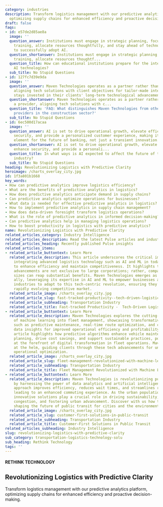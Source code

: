 ```yaml
---
category: industries
description: Transform logistics management with our predictive analytics platform,
  optimizing supply chains for enhanced efficiency and proactive decision-making.
draft: false
faqs:
- id: e57de2d85ae8a
  image: ''
  question_answer: Institutions must engage in strategic planning, focus on staff
    training, allocate resources thoughtfully, and stay ahead of technological advancements
    to successfully adopt AI.
  question_shortanswer: Institutions must engage in strategic planning, focus on staff
    training, allocate resources thoughtf...
  question_title: How can educational institutions prepare for the integration of
    AI technologies?
  sub_title: No Stupid Questions
- id: 127fc7d39e9da
  image: ''
  question_answer: Maven Technologies operates as a partner rather than just a provider,
    aligning tech solutions with client objectives for tailor-made integrations, and
    stays invested in their clients' long-term technological advancement and success.
  question_shortanswer: Maven Technologies operates as a partner rather than just
    a provider, aligning tech solutions with c...
  question_title: 'FAQ: What distinguishes Maven Technologies from other technology
    providers in the construction sector?'
  sub_title: No Stupid Questions
- id: 6ec500d17acaa
  image: ''
  question_answer: AI is set to drive operational growth, elevate efficiency, enhance
    security, and provide a personalized customer experience, making it a foundational
    element for the future of banking, not just a transient innovation.
  question_shortanswer: AI is set to drive operational growth, elevate efficiency,
    enhance security, and provide a personali...
  question_title: In what ways is AI expected to affect the future of the banking
    industry?
  sub_title: No Stupid Questions
heading: Revolutionizing Logistics with Predictive Clarity
heroimage: /charts_overlay_city.jpg
id: 1f3a801b1668
key_words:
- How can predictive analytics improve logistics efficiency?
- What are the benefits of predictive analytics in logistics?
- How does predictive analytics anticipate demand in supply chains?
- Can predictive analytics optimize operations for businesses?
- What data is needed for effective predictive analytics in logistics?
- How to implement predictive analytics in supply chain management?
- How does data-driven foresight transform logistics operations?
- What is the role of predictive analytics in informed decision-making?
- Can predictive analytics help in managing logistics operations?
- How to boost productivity in logistics with predictive analytics?
name: Revolutionizing Logistics with Predictive Clarity
related_articles_category: Industry Intelligence
related_articles_description: Read the latest Pulse articles and industry insights.
related_articles_heading: Recently published Pulse insights
related_articles_items:
- related_article_buttontext: Learn More
  related_article_description: This article underscores the critical importance of
    integrating advanced logistics technology such as AI and ML in today's businesses
    to enhance efficiency and maintain competitiveness. It highlights that these technological
    advancements are not exclusive to large corporations; rather, companies of all
    sizes can reap substantial benefits. Maven Technologies emerges as the strategic
    ally, leveraging its expertise in AI and ML to empower businesses across various
    industries to adapt to this tech-centric revolution, ensuring they thrive in the
    rapidly evolving competitive market.
  related_article_image: /charts_overlay_city.jpg
  related_article_slug: fast-tracked-productivity--tech-driven-logistics-transformation
  related_article_subheading: Transportation Industry
  related_article_title: Fast-tracked Productivity -  Tech-Driven Logistics Transformation
- related_article_buttontext: Learn More
  related_article_description: Maven Technologies explores the cutting-edge integration
    of machine learning into fleet management, showcasing transformative benefits
    such as predictive maintenance, real-time route optimization, and comprehensive
    data insights for improved operational efficiency and profitability. This in-depth
    article highlights how predictive algorithms enhance vehicle maintenance and route
    planning, drive cost savings, and support sustainable practices, positioning businesses
    at the forefront of digital transformation in fleet operations. Maven remains
    at the helm, guiding clients through these tech advancements for unparalleled
    operational optimization.
  related_article_image: /charts_overlay_city.jpg
  related_article_slug: fleet-management-revolutionized-with-machine-learning
  related_article_subheading: Transportation Industry
  related_article_title: Fleet Management Revolutionized with Machine Learning
- related_article_buttontext: Learn More
  related_article_description: Maven Technologies is revolutionizing public transportation
    by harnessing the power of data analytics and artificial intelligence. Our forward-thinking
    approach improves efficiency, reduces wait times, and streamlines route planning,
    leading to an enhanced commuting experience. As the urban population grows, Maven's
    innovative solutions play a crucial role in driving sustainability, easing traffic
    congestion, and fostering urban advancement. Discover with us how technology is
    shaping the future of public transit for cities and the environment.
  related_article_image: /charts_overlay_city.jpg
  related_article_slug: customer-first-solutions-in-public-transit
  related_article_subheading: Transportation Industry
  related_article_title: Customer-First Solutions in Public Transit
related_articles_subheading: Industry Intelligence
slug: revolutionizing-logistics-with-predictive-clarity
sub_category: transportation-logistics-technology-solu
sub_heading: Rethink Technology
tags: ''
---
```


#### RETHINK TECHNOLOGY
## Revolutionizing Logistics with Predictive Clarity
Transform logistics management with our predictive analytics platform, optimizing supply chains for enhanced efficiency and proactive decision-making.
